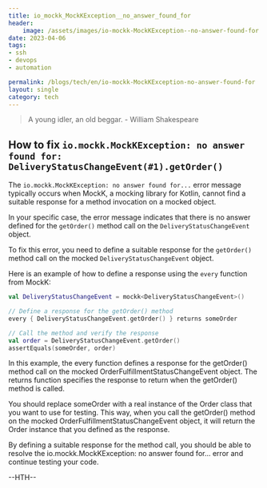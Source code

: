 ```yaml
---
title: io_mockk_MockKException__no_answer_found_for
header:
    image: /assets/images/io-mockk-MockKException--no-answer-found-for.jpg
date: 2023-04-06
tags:
- ssh
- devops
- automation

permalink: /blogs/tech/en/io-mockk-MockKException-no-answer-found-for
layout: single
category: tech
---
```

> A young idler, an old beggar. - William Shakespeare

## How to fix `io.mockk.MockKException: no answer found for: DeliveryStatusChangeEvent(#1).getOrder()`

The `io.mockk.MockKException: no answer found for...` error message typically occurs when MockK, a mocking library for Kotlin, cannot find a suitable response for a method invocation on a mocked object.

In your specific case, the error message indicates that there is no answer defined for the `getOrder()` method call on the `DeliveryStatusChangeEvent` object.

To fix this error, you need to define a suitable response for the `getOrder()` method call on the mocked `DeliveryStatusChangeEvent` object.

Here is an example of how to define a response using the `every` function from MockK:

```kotlin
val DeliveryStatusChangeEvent = mockk<DeliveryStatusChangeEvent>()

// Define a response for the getOrder() method
every { DeliveryStatusChangeEvent.getOrder() } returns someOrder

// Call the method and verify the response
val order = DeliveryStatusChangeEvent.getOrder()
assertEquals(someOrder, order)
```

In this example, the every function defines a response for the getOrder() method call on the mocked OrderFulfillmentStatusChangeEvent object. The returns function specifies the response to return when the getOrder() method is called.

You should replace someOrder with a real instance of the Order class that you want to use for testing. This way, when you call the getOrder() method on the mocked OrderFulfillmentStatusChangeEvent object, it will return the Order instance that you defined as the response.

By defining a suitable response for the method call, you should be able to resolve the io.mockk.MockKException: no answer found for... error and continue testing your code.

--HTH--
